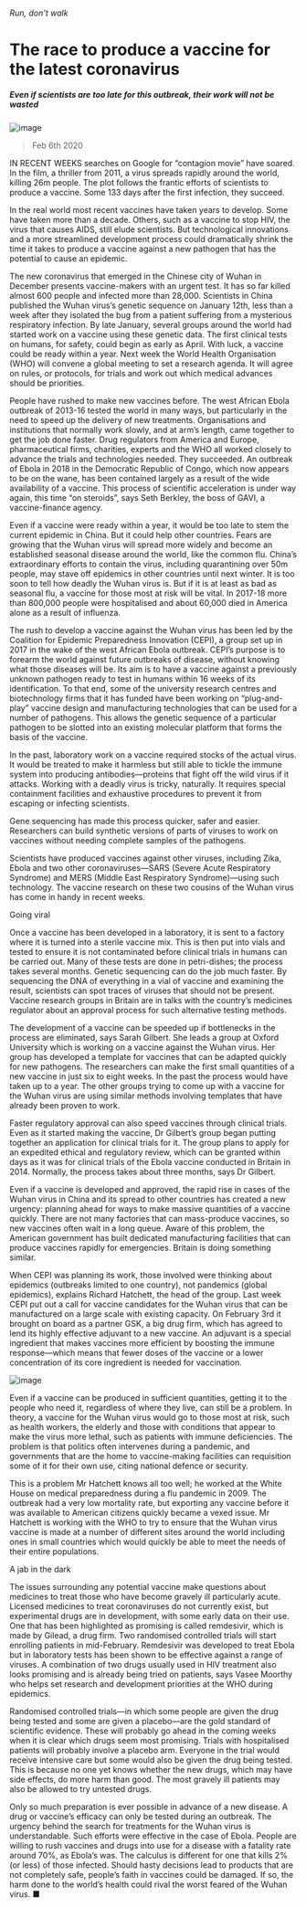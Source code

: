 ###### Run, don’t walk
# The race to produce a vaccine for the latest coronavirus 
##### Even if scientists are too late for this outbreak, their work will not be wasted 
![image](images/20200208_IRD001.jpg) 
> Feb 6th 2020 
IN RECENT WEEKS searches on Google for “contagion movie” have soared. In the film, a thriller from 2011, a virus spreads rapidly around the world, killing 26m people. The plot follows the frantic efforts of scientists to produce a vaccine. Some 133 days after the first infection, they succeed.
In the real world most recent vaccines have taken years to develop. Some have taken more than a decade. Others, such as a vaccine to stop HIV, the virus that causes AIDS, still elude scientists. But technological innovations and a more streamlined development process could dramatically shrink the time it takes to produce a vaccine against a new pathogen that has the potential to cause an epidemic.

The new coronavirus that emerged in the Chinese city of Wuhan in December presents vaccine-makers with an urgent test. It has so far killed almost 600 people and infected more than 28,000. Scientists in China published the Wuhan virus’s genetic sequence on January 12th, less than a week after they isolated the bug from a patient suffering from a mysterious respiratory infection. By late January, several groups around the world had started work on a vaccine using these genetic data. The first clinical tests on humans, for safety, could begin as early as April. With luck, a vaccine could be ready within a year. Next week the World Health Organisation (WHO) will convene a global meeting to set a research agenda. It will agree on rules, or protocols, for trials and work out which medical advances should be priorities.
People have rushed to make new vaccines before. The west African Ebola outbreak of 2013-16 tested the world in many ways, but particularly in the need to speed up the delivery of new treatments. Organisations and institutions that normally work slowly, and at arm’s length, came together to get the job done faster. Drug regulators from America and Europe, pharmaceutical firms, charities, experts and the WHO all worked closely to advance the trials and technologies needed. They succeeded. An outbreak of Ebola in 2018 in the Democratic Republic of Congo, which now appears to be on the wane, has been contained largely as a result of the wide availability of a vaccine. This process of scientific acceleration is under way again, this time “on steroids”, says Seth Berkley, the boss of GAVI, a vaccine-finance agency.
Even if a vaccine were ready within a year, it would be too late to stem the current epidemic in China. But it could help other countries. Fears are growing that the Wuhan virus will spread more widely and become an established seasonal disease around the world, like the common flu. China’s extraordinary efforts to contain the virus, including quarantining over 50m people, may stave off epidemics in other countries until next winter. It is too soon to tell how deadly the Wuhan virus is. But if it is at least as bad as seasonal flu, a vaccine for those most at risk will be vital. In 2017-18 more than 800,000 people were hospitalised and about 60,000 died in America alone as a result of influenza.
The rush to develop a vaccine against the Wuhan virus has been led by the Coalition for Epidemic Preparedness Innovation (CEPI), a group set up in 2017 in the wake of the west African Ebola outbreak. CEPI’s purpose is to forearm the world against future outbreaks of disease, without knowing what those diseases will be. Its aim is to have a vaccine against a previously unknown pathogen ready to test in humans within 16 weeks of its identification. To that end, some of the university research centres and biotechnology firms that it has funded have been working on “plug-and-play” vaccine design and manufacturing technologies that can be used for a number of pathogens. This allows the genetic sequence of a particular pathogen to be slotted into an existing molecular platform that forms the basis of the vaccine.
In the past, laboratory work on a vaccine required stocks of the actual virus. It would be treated to make it harmless but still able to tickle the immune system into producing antibodies—proteins that fight off the wild virus if it attacks. Working with a deadly virus is tricky, naturally. It requires special containment facilities and exhaustive procedures to prevent it from escaping or infecting scientists.
Gene sequencing has made this process quicker, safer and easier. Researchers can build synthetic versions of parts of viruses to work on vaccines without needing complete samples of the pathogens.
Scientists have produced vaccines against other viruses, including Zika, Ebola and two other coronaviruses—SARS (Severe Acute Respiratory Syndrome) and MERS (Middle East Respiratory Syndrome)—using such technology. The vaccine research on these two cousins of the Wuhan virus has come in handy in recent weeks.
Going viral
Once a vaccine has been developed in a laboratory, it is sent to a factory where it is turned into a sterile vaccine mix. This is then put into vials and tested to ensure it is not contaminated before clinical trials in humans can be carried out. Many of these tests are done in petri-dishes; the process takes several months. Genetic sequencing can do the job much faster. By sequencing the DNA of everything in a vial of vaccine and examining the result, scientists can spot traces of viruses that should not be present. Vaccine research groups in Britain are in talks with the country’s medicines regulator about an approval process for such alternative testing methods.
The development of a vaccine can be speeded up if bottlenecks in the process are eliminated, says Sarah Gilbert. She leads a group at Oxford University which is working on a vaccine against the Wuhan virus. Her group has developed a template for vaccines that can be adapted quickly for new pathogens. The researchers can make the first small quantities of a new vaccine in just six to eight weeks. In the past the process would have taken up to a year. The other groups trying to come up with a vaccine for the Wuhan virus are using similar methods involving templates that have already been proven to work.
Faster regulatory approval can also speed vaccines through clinical trials. Even as it started making the vaccine, Dr Gilbert’s group began putting together an application for clinical trials for it. The group plans to apply for an expedited ethical and regulatory review, which can be granted within days as it was for clinical trials of the Ebola vaccine conducted in Britain in 2014. Normally, the process takes about three months, says Dr Gilbert.
Even if a vaccine is developed and approved, the rapid rise in cases of the Wuhan virus in China and its spread to other countries has created a new urgency: planning ahead for ways to make massive quantities of a vaccine quickly. There are not many factories that can mass-produce vaccines, so new vaccines often wait in a long queue. Aware of this problem, the American government has built dedicated manufacturing facilities that can produce vaccines rapidly for emergencies. Britain is doing something similar.
When CEPI was planning its work, those involved were thinking about epidemics (outbreaks limited to one country), not pandemics (global epidemics), explains Richard Hatchett, the head of the group. Last week CEPI put out a call for vaccine candidates for the Wuhan virus that can be manufactured on a large scale with existing capacity. On February 3rd it brought on board as a partner GSK, a big drug firm, which has agreed to lend its highly effective adjuvant to a new vaccine. An adjuvant is a special ingredient that makes vaccines more efficient by boosting the immune response—which means that fewer doses of the vaccine or a lower concentration of its core ingredient is needed for vaccination.
![image](images/20200208_IRD002_0.jpg) 

Even if a vaccine can be produced in sufficient quantities, getting it to the people who need it, regardless of where they live, can still be a problem. In theory, a vaccine for the Wuhan virus would go to those most at risk, such as health workers, the elderly and those with conditions that appear to make the virus more lethal, such as patients with immune deficiencies. The problem is that politics often intervenes during a pandemic, and governments that are the home to vaccine-making facilities can requisition some of it for their own use, citing national defence or security.
This is a problem Mr Hatchett knows all too well; he worked at the White House on medical preparedness during a flu pandemic in 2009. The outbreak had a very low mortality rate, but exporting any vaccine before it was available to American citizens quickly became a vexed issue. Mr Hatchett is working with the WHO to try to ensure that the Wuhan virus vaccine is made at a number of different sites around the world including ones in small countries which would quickly be able to meet the needs of their entire populations.
A jab in the dark
The issues surrounding any potential vaccine make questions about medicines to treat those who have become gravely ill particularly acute. Licensed medicines to treat coronaviruses do not currently exist, but experimental drugs are in development, with some early data on their use. One that has been highlighted as promising is called remdesivir, which is made by Gilead, a drug firm. Two randomised controlled trials will start enrolling patients in mid-February. Remdesivir was developed to treat Ebola but in laboratory tests has been shown to be effective against a range of viruses. A combination of two drugs usually used in HIV treatment also looks promising and is already being tried on patients, says Vasee Moorthy who helps set research and development priorities at the WHO during epidemics.
Randomised controlled trials—in which some people are given the drug being tested and some are given a placebo—are the gold standard of scientific evidence. These will probably go ahead in the coming weeks when it is clear which drugs seem most promising. Trials with hospitalised patients will probably involve a placebo arm. Everyone in the trial would receive intensive care but some would also be given the drug being tested. This is because no one yet knows whether the new drugs, which may have side effects, do more harm than good. The most gravely ill patients may also be allowed to try untested drugs.
Only so much preparation is ever possible in advance of a new disease. A drug or vaccine’s efficacy can only be tested during an outbreak. The urgency behind the search for treatments for the Wuhan virus is understandable. Such efforts were effective in the case of Ebola. People are willing to rush vaccines and drugs into use for a disease with a fatality rate around 70%, as Ebola’s was. The calculus is different for one that kills 2% (or less) of those infected. Should hasty decisions lead to products that are not completely safe, people’s faith in vaccines could be damaged. If so, the harm done to the world’s health could rival the worst feared of the Wuhan virus. ■
